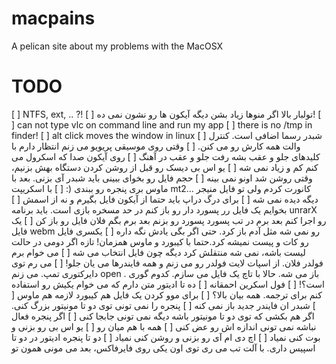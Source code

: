# macpains
A pelican site about my problems with the MacOSX


# TODO

[ ] NTFS, ext, .. ?!
[ ] تولبار بالا اگر منوها زیاد بشن دیگه آیکون ها رو نشون نمی ده!
[ ] can not type vlc on command line and run my app
[ ] there is no /tmp in finder!
[ ] alt click moves the window in linux
[ ] شبدر رسما اضافی است. کنترل و‌الت همه کارش رو می کنن.
[ ] وقتی روی موسیقی پریویو می زنم انتظار دارم با کلیدهای جلو و عقب بشه رفت جلو و عقب در آهنگ
[ ] روی آیکون صدا که اسکرول می کنم کم و زیاد نمی شه
[ ] یو اس بی دیسک رو قبل از روشن کردن دستگاه بهش بزنیم، وقتی روشن شد اونو نمی بینه
[ ] حجم فایل رو بخوای ببینی باید شبدر آی بزنی. بعد با ماوس بری پنجره رو ببندی (:
[ ] با اسکریپت mt2...  کانورت کردم ولی تو فایل منیجر دیگه دیده نمی شه
[ ] برای درگ دراپ باید حتما از آیکون فایل بگیرم و نه از اسمش
[ ] بخوایم یک فایل رر پسورد دار رو باز کنم در حد مسخره بازی است. باید برنامه unrarX رو اجرا کنم بعد برم در تب پسورد پسورد رو بزنم بعد برم بگم فلان فایل رو باز کن
[ ] یک فایل webm رو نمی شه مثل آدم باز کرد. حتی اگر بگی یادش نگه داره
[ ] یکسری فایل رو کات و پیست نمیشه کرد.حتما با کیبورد و ماوس همزمان! تازه اگر دومی در حالت لیست باشه، نمی شه منتقلش کرد دیگه چون فایل انتخاب می شه
[ ] می خوام برم فولدر فلان. از اسپات لایت فولدر رو می زنم و همه فایندرها می یان جلو!
[ ] می رم توی دایرکتوری تمپ. می زنم open .  باز می شه. حالا با تاچ یک فایل می سازم. کدوم گوری است؟!
[ ] فول اسکرین احمقانه
[ ] ده تا ادیتور متن دارم که می خوام یکیش رو استفاده کنم برای ترجمه. همه بیان بالا؟ 
[ ] برای موو کردن یک فایل هم کیبورد لازمه هم ماوس
[ ] شبدر ان فایندر جدید باز نمی کنه
[ ] پنجره را نمی تونی توی دو تا مونیتور بزرگ کنی. اگر هم بکشی که توی دو تا مونیتور باشه دیگه نمی تونی جابجا کنی
[ ] اگر پنجره فعال نباشه نمی تونی اندازه اش رو عض کنی
[ ] همه با هم میان رو
[ ] یو اس بی رو بزنی و بوت کنی نمیاد
[ ] اچ دی ام آی رو بزنی و روشن کنی نمیاد
[ ] دو تا پنجره ادیتور در دو تا اسپیس داری. با آلت تب می ری توی اون یکی روی فایرفاکس، بعد می مونی همون تو

